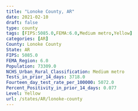 ```yaml
---
title: "Lonoke County, AR"
date: 2021-02-10
draft: false
type: county
tags: [FIPS:5085.0,FEMA:6.0,Medium metro,Yellow]
categories: [AR]
County: Lonoke County
State: AR
FIPS: 5085.0
FEMA_Region: 6.0
Population: 73309.0
NCHS_Urban_Rural_Classification: Medium metro
Tests_in_prior_14_days: 3718.0
Fourteen_day_test_rate_per_100000: 5072.0
Percent_Positivity_in_prior_14_days: 0.077
Level: Yellow
url: /states/AR/lonoke-county
---
```



